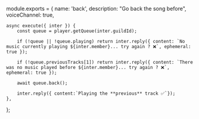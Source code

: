 module.exports = {
    name: 'back',
    description: "Go back the song before",
    voiceChannel: true,

    async execute({ inter }) {
        const queue = player.getQueue(inter.guildId);

        if (!queue || !queue.playing) return inter.reply({ content: `No music currently playing ${inter.member}... try again ? ❌`, ephemeral: true });

        if (!queue.previousTracks[1]) return inter.reply({ content: `There was no music played before ${inter.member}... try again ? ❌`, ephemeral: true });

        await queue.back();

        inter.reply({ content:`Playing the **previous** track ✅`});
    },
};

